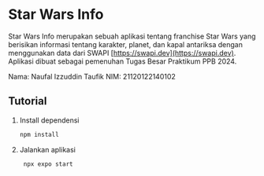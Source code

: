# Star Wars Info

Star Wars Info merupakan sebuah aplikasi tentang franchise Star Wars yang berisikan informasi tentang karakter, planet, dan kapal antariksa dengan menggunakan data dari SWAPI [https://swapi.dev](https://swapi.dev). Aplikasi dibuat sebagai pemenuhan Tugas Besar Praktikum PPB 2024.

Nama: Naufal Izzuddin Taufik
NIM: 21120122140102

## Tutorial
1. Install dependensi

   ```bash
   npm install
   ```

2. Jalankan aplikasi

   ```bash
    npx expo start
   ```


